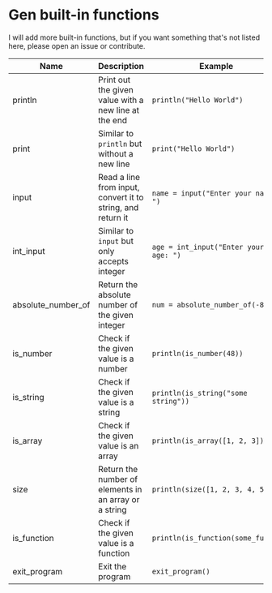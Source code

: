 # Gen built-in functions

I will add more built-in functions, but if you want something that's not listed here, please open an issue or contribute.

| Name | Description | Example |
|------| ----------- | ------- |
| println | Print out the given value with a new line at the end | `println("Hello World")`
| print | Similar to `println` but without a new line | `print("Hello World")`
| input | Read a line from input, convert it to string, and return it | `name = input("Enter your name: ")`
| int_input| Similar to `input` but only accepts integer | `age = int_input("Enter your age: ")`
| absolute_number_of | Return the absolute number of the given integer | `num = absolute_number_of(-8)`
| is_number | Check if the given value is a number | `println(is_number(48))`
| is_string | Check if the given value is a string | `println(is_string("some string"))`
| is_array | Check if the given value is an array | `println(is_array([1, 2, 3]))`
| size  | Return the number of elements in an array or a string | `println(size([1, 2, 3, 4, 5]))`
| is_function | Check if the given value is a function | `println(is_function(some_func))`
| exit_program | Exit the program | `exit_program()`
